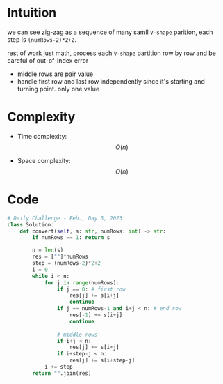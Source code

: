 # Intuition
we can see zig-zag as a sequence of many samll `V-shape` parition, each step is `(numRows-2)*2+2`.

rest of work just math, process each `V-shape` partition row by row and be careful of out-of-index error
- middle rows are pair value
- handle first row and last row independently since it's starting and turning point. only one value


# Complexity
- Time complexity:
$$O(n)$$

- Space complexity:
$$O(n)$$

# Code
```py
# Daily Challenge - Feb., Day 3, 2023
class Solution:
    def convert(self, s: str, numRows: int) -> str:
        if numRows == 1: return s

        n = len(s)
        res = [""]*numRows
        step = (numRows-2)*2+2
        i = 0
        while i < n:
            for j in range(numRows):
                if j == 0: # first row
                    res[j] += s[i+j]
                    continue
                if j == numRows-1 and i+j < n: # end row
                    res[-1] += s[i+j]
                    continue
                
                # middle rows
                if i+j < n:
                    res[j] += s[i+j]
                if i+step-j < n:
                    res[j] += s[i+step-j] 
            i += step
        return "".join(res)
```
